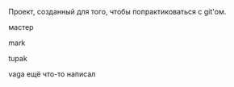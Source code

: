 Проект, созданный для того, чтобы попрактиковаться с git'ом.

мастер

mark

tupak

vaga
ещё что-то написал